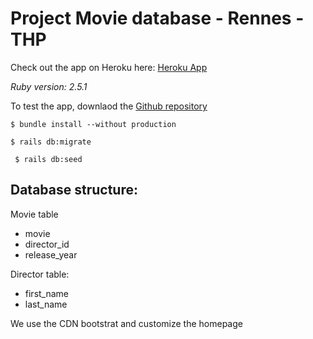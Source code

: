 # Project Movie database - Rennes - THP

Check out the app on Heroku here: 
[Heroku App](https://git.heroku.com/movie-database-rennes.git)

*Ruby version: 2.5.1*

To test the app, downlaod the [Github repository](https://github.com/christopheleray/thp_week5_movie_database.git)

` $ bundle install --without production `

` $ rails db:migrate `

` $ rails db:seed` 

## Database structure: 

Movie table
* movie
* director_id
* release_year

Director table:
* first_name
* last_name

We use the CDN bootstrat and customize the homepage 
